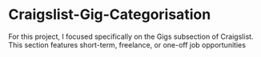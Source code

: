 # Craigslist-Gig-Categorisation
For this project, I focused specifically on the Gigs subsection of Craigslist. This section features short-term, freelance, or one-off job opportunities
